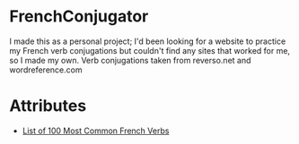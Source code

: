 # FrenchConjugator

I made this as a personal project;
I'd been looking for a website to practice my French verb conjugations but couldn't find any sites that worked for me, so I made my own.
Verb conjugations taken from reverso.net and wordreference.com

# Attributes

<ul>
<li><a href="https://www.linguasorb.com/french/verbs/most-common-verbs/">List of 100 Most Common French Verbs</a></li>
</ul>
